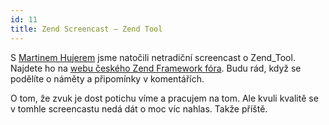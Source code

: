 ```yaml
---
id: 11
title: Zend Screencast – Zend Tool
---
```

<div>
<div>
<div>
<div>
<p>S <a href="http://www.hujer.org/" target="_blank">Martinem Hujerem</a> jsme natočili netradiční screencast o Zend_Tool. Najdete ho na <a href="http://www.zendframework.cz/navody/zend_tool-instalace-a-pouziti-screencast/" target="_blank">webu českého Zend Framework fóra</a>. Budu rád, když se podělíte o náměty a připomínky v komentářích.</p>
<p>O tom, že zvuk je dost potichu víme a pracujem na tom. Ale kvuli kvalitě se v tomhle screencastu nedá dát o moc víc nahlas. Takže příště.</p>
</div>
</div>
</div>
</div>
